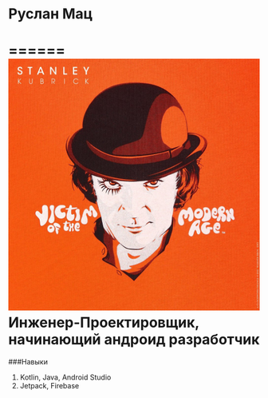 # Руслан Мац
======
![kubrick](img/kubrick.jpg)
Инженер-Проектировщик, начинающий андроид разработчик
======
###Навыки
1. Kotlin, Java, Android Studio
2. Jetpack, Firebase
